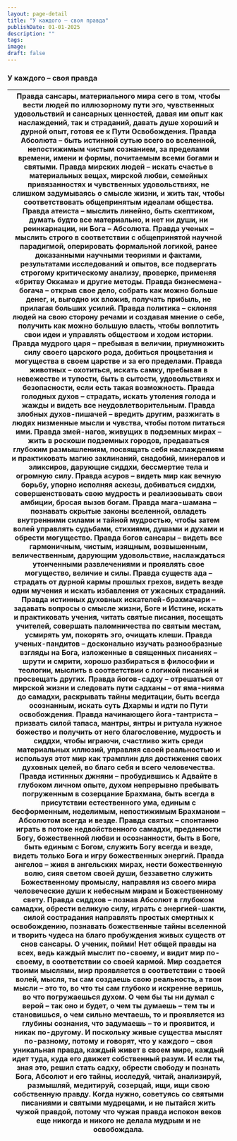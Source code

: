 ```yaml
---
layout: page-detail
title: "У каждого – своя правда"
publishDate: 01-01-2025
description: ""
tags:
image:
draft: false
---
```


### У каждого – своя правда

| Правда сансары, материального мира сего в том,  чтобы вести людей по иллюзорному пути эго,  чувственных удовольствий и сансарных ценностей, давая им опыт как наслаждений, так и страданий,  давать душе хороший и дурной опыт,  готовя ее к Пути Освобождения. Правда Абсолюта – быть истинной сутью всего во вселенной,  непостижимым чистым сознанием,  за пределами времени, имени и формы, почитаемым всеми богами и святыми. Правда мирских людей – искать счастье в материальных вещах,  мирской любви, семейных привязанностях  и чувственных удовольствиях, не слишком задумываясь о смысле жизни,  и жить так, чтобы соответствовать  общепринятым идеалам общества. Правда атеиста – мыслить линейно, быть скептиком,  думать будто все материально,  и нет ни души, ни реинкарнации, ни Бога – Абсолюта. Правда ученых – мыслить строго в соответствии  с общепринятой научной парадигмой,  оперировать формальной логикой, ранее доказанными научными теориями и фактами,  результатами исследований и опытов,  все подвергать строгому критическому анализу, проверке, применяя «бритву Оккама» и другие методы. Правда бизнесмена-богача – открыв свое дело,  собрать как можно больше денег,  и, выгодно их вложив, получать прибыль, не прилагая больших усилий. Правда политика – склоняя людей на свою сторону речами  и создавая мнение о себе,  получить как можно большую власть, чтобы воплотить свои идеи  и управлять обществом и ходом истории. Правда мудрого царя – пребывая в величии,  приумножить силу своего царского рода,  добиться процветания и могущества в своем царстве и за его пределами. Правда животных – охотиться, искать самку,  пребывая в невежестве и тупости,  быть в сытости, удовольствиях и безопасности, если есть такая возможность. Правда голодных духов – страдать,  искать утоления голода и жажды  и видеть все неудовлетворительным. Правда злобных духов-пишачей – вредить другим,  разжигать в людях низменные мысли и чувства,  чтобы потом питаться ими. Правда змей-нагов, живущих в подземных мирах –  жить в роскоши подземных городов,  предаваться глубоким размышлениям, посвящать себя наслаждениям  и практиковать магию заклинаний,  снадобий, минералов и эликсиров, дарующие сиддхи, бессмертие тела и огромную силу. Правда асуров – видеть мир как вечную борьбу,  упорно исполняя аскезы, добиваться сиддхи,  совершенствовать свою мудрость и реализовывать свои амбиции,  бросая вызов богам. Правда мага-шамана –  познавать скрытые законы вселенной,  овладеть внутренними силами и тайной мудростью, чтобы затем волей управлять судьбами,  стихиями, душами и духами и обрести могущество. Правда богов сансары – видеть все гармоничным,  чистым, изящным, возвышенным,  величественным, дарующим удовольствие, наслаждаться утонченными развлечениями  и проявлять свое могущество, величие и силы. Правда существ ада – страдать от дурной кармы прошлых грехов,  видеть везде одни мучения  и искать избавления от ужасных страданий. Правда истинных духовных искателей-брахмачари –  задавать вопросы о смысле жизни, Боге и Истине,  искать и практиковать учения, читать святые писания, посещать учителей,  совершать паломничества по святым местам,  усмирять ум, покорять эго, очищать клеши. Правда ученых-пандитов –  досконально изучать разнообразные взгляды на Бога,  изложенные в священных писаниях – шрути и смрити, хорошо разбираться в философии и теологии,  мыслить в соответствии с логикой писаний  и просвещать других. Правда йогов-садху –  отрешаться от мирской жизни и следовать пути садханы –  от яма-нияма до самадхи, раскрывать тайны медитации,  быть всегда осознанным,  искать суть Дхармы и идти по Пути освобождения. Правда начинающего йога-тантриста –  призвать силой тапаса, мантры, янтры и ритуала  нужное божество и получить от него благословение, мудрость и сиддхи,  чтобы играючи, счастливо жить  среди материальных иллюзий, управляя своей реальностью  и используя этот мир как трамплин  для достижения своих духовных целей, во благо себя и всего человечества. Правда истинных джняни –  пробудившись к Адвайте в глубоком личном опыте,  духом непрерывно пребывать погруженным в созерцание Брахмана,  быть всегда в присутствии естественного ума,  единым с бесформенным, неделимым, непостижимым Брахманом – Абсолютом всегда и везде. Правда святых – спонтанно играть в потоке  недвойственного самадхи, преданности Богу,  божественной любви и осознанности, быть в Боге, быть единым с Богом,  служить Богу всегда и везде,  видеть только Бога и игру божественных энергий. Правда ангелов – живя в ангельских мирах,  нести божественную волю,  сияя светом своей души, беззаветно служить Божественному промыслу,  направляя из своего мира человеческие души к  небесным мирам и Божественному свету. Правда сиддхов – познав Абсолют в глубоком самадхи,  обрести великую силу,  играть с энергией-шакти, силой сострадания направлять простых смертных к освобождению,  познавать божественные тайны вселенной  и творить чудеса на благо пробуждения живых существ от снов сансары. О ученик, пойми!  Нет общей правды на всех,  ведь каждый мыслит по-своему, и видит мир по-своему,  в соответствии со своей кармой. Мир создается твоими мыслями,  мир проявляется в соответствии с твоей волей,  мысля, ты сам создаешь свою реальность, а твои мысли – это то,  во что ты сам глубоко и искренне веришь,  во что погружаешься духом. О чем бы ты ни думал с верой – так оно и будет,  о чем ты думаешь – тем ты и становишься,  о чем сильно мечтаешь, то и проявляется из глубины сознания,  что задумаешь – то и проявится,  и никак по-другому. И поскольку живые существа мыслят по-разному,  потому и говорят,  что у каждого – своя уникальная правда, каждый живет в своем мире,  каждый идет туда,  куда его движет собственный разум. И если ты, зная это, решил стать садху,  обрести свободу и познать Бога, Абсолют и его тайны,  исследуй, читай, анализируй, размышляй, медитируй, созерцай, ищи,  ищи свою собственную правду. Когда нужно,  советуясь со святыми писаниями  и святыми мудрецами, и не пытайся жить чужой правдой,  потому что чужая правда испокон веков еще никогда  и никого не делала мудрым и не освобождала. |
| ------------------------------------------------------------------------------------------------------------------------------------------------------------------------------------------------------------------------------------------------------------------------------------------------------------------------------------------------------------------------------------------------------------------------------------------------------------------------------------------------------------------------------------------------------------------------------------------------------------------------------------------------------------------------------------------------------------------------------------------------------------------------------------------------------------------------------------------------------------------------------------------------------------------------------------------------------------------------------------------------------------------------------------------------------------------------------------------------------------------------------------------------------------------------------------------------------------------------------------------------------------------------------------------------------------------------------------------------------------------------------------------------------------------------------------------------------------------------------------------------------------------------------------------------------------------------------------------------------------------------------------------------------------------------------------------------------------------------------------------------------------------------------------------------------------------------------------------------------------------------------------------------------------------------------------------------------------------------------------------------------------------------------------------------------------------------------------------------------------------------------------------------------------------------------------------------------------------------------------------------------------------------------------------------------------------------------------------------------------------------------------------------------------------------------------------------------------------------------------------------------------------------------------------------------------------------------------------------------------------------------------------------------------------------------------------------------------------------------------------------------------------------------------------------------------------------------------------------------------------------------------------------------------------------------------------------------------------------------------------------------------------------------------------------------------------------------------------------------------------------------------------------------------------------------------------------------------------------------------------------------------------------------------------------------------------------------------------------------------------------------------------------------------------------------------------------------------------------------------------------------------------------------------------------------------------------------------------------------------------------------------------------------------------------------------------------------------------------------------------------------------------------------------------------------------------------------------------------------------------------------------------------------------------------------------------------------------------------------------------------------------------------------------------------------------------------------------------------------------------------------------------------------------------------------------------------------------------------------------------------------------------------------------------------------------------------------------------------------------------------------------------------------------------------------------------------------------------------------------------------------------------------------------------------------------------------------------------------------------------------------------------------------------------------------------------------------------------------------------------------------------------------------------------------------------------------------------------------------------------------------------------------------------------------------------------------------------------------------------------------------------------------------------------------------------------------------------------------------------------------------------------------------------------------------------------------------------------------------------------------------------------------------------------------------------------------------------------------------------------------------------------------------------------------------------------------------------------------------------------------------------------------------------------------------------------------------------------------------------------------------------------------------------------------------------------------------------------------------------------------------------------------------------------------------------------------------------------------------------------------------------------------------------------------------------------------------------------------------------------------------------------------------------------------------------------------------------------------------------------------------------------------------------------------------------------------------------------------------------------------------------------------------------------------------------------------------ |
  
  
